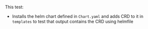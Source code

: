 This test:
- Installs the helm chart defined in `Chart.yaml` and adds CRD to it in `templates` to test that output contains the CRD using helmfile
